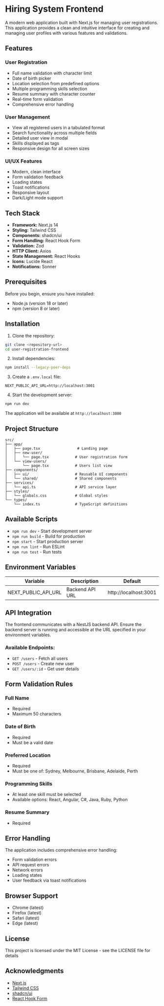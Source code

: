 # Hiring System Frontend

A modern web application built with Next.js for managing user registrations. This application provides a clean and intuitive interface for creating and managing user profiles with various features and validations.

## Features

### User Registration
- Full name validation with character limit
- Date of birth picker
- Location selection from predefined options
- Multiple programming skills selection
- Resume summary with character counter
- Real-time form validation
- Comprehensive error handling

### User Management
- View all registered users in a tabulated format
- Search functionality across multiple fields
- Detailed user view in modal
- Skills displayed as tags
- Responsive design for all screen sizes

### UI/UX Features
- Modern, clean interface
- Form validation feedback
- Loading states
- Toast notifications
- Responsive layout
- Dark/Light mode support

## Tech Stack

- **Framework:** Next.js 14
- **Styling:** Tailwind CSS
- **Components:** shadcn/ui
- **Form Handling:** React Hook Form
- **Validation:** Zod
- **HTTP Client:** Axios
- **State Management:** React Hooks
- **Icons:** Lucide React
- **Notifications:** Sonner

## Prerequisites

Before you begin, ensure you have installed:
- Node.js (version 18 or later)
- npm (version 8 or later)

## Installation

1. Clone the repository:
```bash
git clone <repository-url>
cd user-registration-frontend
```

2. Install dependencies:
```bash
npm install --legacy-peer-deps
```

3. Create a `.env.local` file:
```env
NEXT_PUBLIC_API_URL=http://localhost:3001
```

4. Start the development server:
```bash
npm run dev
```

The application will be available at `http://localhost:3000`

## Project Structure

```
src/
├── app/
│   ├── page.tsx                 # Landing page
│   ├── new-user/
│   │   └── page.tsx            # User registration form
│   └── view-users/
│       └── page.tsx            # Users list view
├── components/
│   ├── ui/                     # Reusable UI components
│   └── shared/                 # Shared components
├── services/
│   └── api.ts                  # API service layer
├── styles/
│   └── globals.css             # Global styles
└── types/
    └── index.ts                # TypeScript definitions
```

## Available Scripts

- `npm run dev` - Start development server
- `npm run build` - Build for production
- `npm start` - Start production server
- `npm run lint` - Run ESLint
- `npm run test` - Run tests

## Environment Variables

| Variable | Description | Default |
|----------|-------------|---------|
| NEXT_PUBLIC_API_URL | Backend API URL | http://localhost:3001 |

## API Integration

The frontend communicates with a NestJS backend API. Ensure the backend server is running and accessible at the URL specified in your environment variables.

### Available Endpoints:

- `GET /users` - Fetch all users
- `POST /users` - Create new user
- `GET /users/:id` - Get user details

## Form Validation Rules

### Full Name
- Required
- Maximum 50 characters

### Date of Birth
- Required
- Must be a valid date

### Preferred Location
- Required
- Must be one of: Sydney, Melbourne, Brisbane, Adelaide, Perth

### Programming Skills
- At least one skill must be selected
- Available options: React, Angular, C#, Java, Ruby, Python

### Resume Summary
- Required


## Error Handling

The application includes comprehensive error handling:
- Form validation errors
- API request errors
- Network errors
- Loading states
- User feedback via toast notifications

## Browser Support

- Chrome (latest)
- Firefox (latest)
- Safari (latest)
- Edge (latest)

## License

This project is licensed under the MIT License - see the LICENSE file for details

## Acknowledgments

- [Next.js](https://nextjs.org/)
- [Tailwind CSS](https://tailwindcss.com/)
- [shadcn/ui](https://ui.shadcn.com/)
- [React Hook Form](https://react-hook-form.com/)